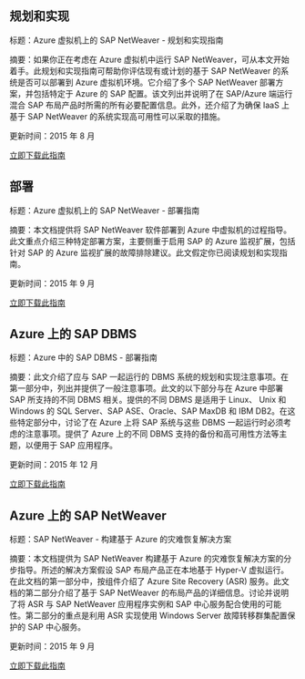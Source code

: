 ## 规划和实现

标题：Azure 虚拟机上的 SAP NetWeaver - 规划和实现指南

摘要：如果你正在考虑在 Azure 虚拟机中运行 SAP NetWeaver，可从本文开始着手。此规划和实现指南可帮助你评估现有或计划的基于 SAP NetWeaver 的系统是否可以部署到 Azure 虚拟机环境。它介绍了多个 SAP NetWeaver 部署方案，并包括特定于 Azure 的 SAP 配置。该文列出并说明了在 SAP/Azure 端运行混合 SAP 布局产品时所需的所有必要配置信息。此外，还介绍了为确保 IaaS 上基于 SAP NetWeaver 的系统实现高可用性可以采取的措施。

更新时间：2015 年 8 月

[立即下载此指南](http://go.microsoft.com/fwlink/?LinkId=397963)
## 部署
标题：Azure 虚拟机上的 SAP NetWeaver - 部署指南

摘要：本文档提供将 SAP NetWeaver 软件部署到 Azure 中虚拟机的过程指导。此文重点介绍三种特定部署方案，主要侧重于启用 SAP 的 Azure 监视扩展，包括针对 SAP 的 Azure 监视扩展的故障排除建议。此文假定你已阅读规划和实现指南。

更新时间：2015 年 9 月

[立即下载此指南](http://go.microsoft.com/fwlink/?LinkId=397964)

## Azure 上的 SAP DBMS
标题：Azure 中的 SAP DBMS - 部署指南

摘要：此文介绍了应与 SAP 一起运行的 DBMS 系统的规划和实现注意事项。在第一部分中，列出并提供了一般注意事项。此文的以下部分与在 Azure 中部署 SAP 所支持的不同 DBMS 相关。提供的不同 DBMS 是适用于 Linux、 Unix 和 Windows 的 SQL Server、SAP ASE、Oracle、SAP MaxDB 和 IBM DB2。在这些特定部分中，讨论了在 Azure 上将 SAP 系统与这些 DBMS 一起运行时必须考虑的注意事项。提供了 Azure 上的不同 DBMS 支持的备份和高可用性方法等主题，以便用于 SAP 应用程序。

更新时间：2015 年 12 月

[立即下载此指南](http://go.microsoft.com/fwlink/?LinkId=397965)

## Azure 上的 SAP NetWeaver

标题：SAP NetWeaver - 构建基于 Azure 的灾难恢复解决方案

摘要：本文档提供为 SAP NetWeaver 构建基于 Azure 的灾难恢复解决方案的分步指导。所述的解决方案假设 SAP 布局产品正在本地基于 Hyper-V 虚拟运行。在此文档的第一部分中，按组件介绍了 Azure Site Recovery (ASR) 服务。此文档的第二部分介绍了基于 SAP NetWeaver 的布局产品的详细信息。讨论并说明了将 ASR 与 SAP NetWeaver 应用程序实例和 SAP 中心服务配合使用的可能性。第二部分的重点是利用 ASR 实现使用 Windows Server 故障转移群集配置保护的 SAP 中心服务。

更新时间：2015 年 9 月

[立即下载此指南](http://go.microsoft.com/fwlink/?LinkID=521971)